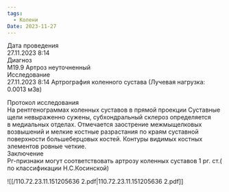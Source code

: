 ```yaml
---
tags:
  - Колени
Date: 2023-11-27
---
```

Дата проведения  
27.11.2023 8:14  
Диагноз  
M19.9 Артроз неуточненный  
Исследование  
27.11.2023 8:14 Артрография коленного сустава (Лучевая нагрузка: 0.0013 мЗв)  

Протокол исследования  
На рентгенограммах коленных суставов в прямой проекции Суставные щели невыраженно сужены, субхондральный склероз определяется  
в медиальных отделах. Отмечается заострение межмыщелковых возвышений и мелкие костные разрастания по краям суставной  
поверхности большеберцовых костей. Контуры видимых костных элементов ровные четкие.  
Заключение  
Рг-признаки могут соответствовать артрозу коленных суставов 1 рг. ст.( по классификации Н.С.Косинской)  

![[/110.72.23.11.151205636 2.pdf|110.72.23.11.151205636 2.pdf]]